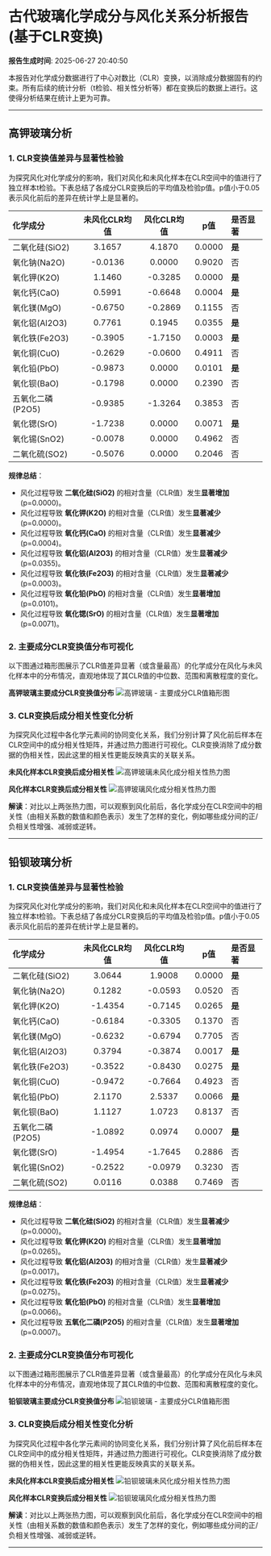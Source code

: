 # 古代玻璃化学成分与风化关系分析报告 (基于CLR变换)

**报告生成时间**: 2025-06-27 20:40:50

本报告对化学成分数据进行了中心对数比（CLR）变换，以消除成分数据固有的约束。所有后续的统计分析（t检验、相关性分析等）都在变换后的数据上进行。这使得分析结果在统计上更为可靠。

---

## 高钾玻璃分析

### 1. CLR变换值差异与显著性检验

为探究风化对化学成分的影响，我们对风化和未风化样本在CLR空间中的值进行了独立样本t检验。下表总结了各成分CLR变换后的平均值及检验p值。p值小于0.05表示风化前后的差异在统计学上是显著的。

| 化学成分 | 未风化CLR均值 | 风化CLR均值 | p值 | 是否显著 |
|:---|:---:|:---:|:---:|:---|
| 二氧化硅(SiO2) | 3.1657 | 4.1870 | 0.0000 | **是** |
| 氧化钠(Na2O) | -0.0136 | 0.0000 | 0.9020 | 否 |
| 氧化钾(K2O) | 1.1460 | -0.3285 | 0.0000 | **是** |
| 氧化钙(CaO) | 0.5991 | -0.6648 | 0.0004 | **是** |
| 氧化镁(MgO) | -0.6750 | -0.2869 | 0.1155 | 否 |
| 氧化铝(Al2O3) | 0.7761 | 0.1945 | 0.0355 | **是** |
| 氧化铁(Fe2O3) | -0.3905 | -1.7150 | 0.0003 | **是** |
| 氧化铜(CuO) | -0.2629 | -0.0600 | 0.4911 | 否 |
| 氧化铅(PbO) | -0.9873 | 0.0000 | 0.0101 | **是** |
| 氧化钡(BaO) | -0.1798 | 0.0000 | 0.2390 | 否 |
| 五氧化二磷(P2O5) | -0.9385 | -1.3264 | 0.3853 | 否 |
| 氧化锶(SrO) | -1.7238 | 0.0000 | 0.0071 | **是** |
| 氧化锡(SnO2) | -0.0078 | 0.0000 | 0.4962 | 否 |
| 二氧化硫(SO2) | -0.5076 | 0.0000 | 0.2046 | 否 |

**规律总结**：
- 风化过程导致 **二氧化硅(SiO2)** 的相对含量（CLR值）发生**显著增加** (p=0.0000)。
- 风化过程导致 **氧化钾(K2O)** 的相对含量（CLR值）发生**显著减少** (p=0.0000)。
- 风化过程导致 **氧化钙(CaO)** 的相对含量（CLR值）发生**显著减少** (p=0.0004)。
- 风化过程导致 **氧化铝(Al2O3)** 的相对含量（CLR值）发生**显著减少** (p=0.0355)。
- 风化过程导致 **氧化铁(Fe2O3)** 的相对含量（CLR值）发生**显著减少** (p=0.0003)。
- 风化过程导致 **氧化铅(PbO)** 的相对含量（CLR值）发生**显著增加** (p=0.0101)。
- 风化过程导致 **氧化锶(SrO)** 的相对含量（CLR值）发生**显著增加** (p=0.0071)。

### 2. 主要成分CLR变换值分布可视化

以下图通过箱形图展示了CLR值差异显著（或含量最高）的化学成分在风化与未风化样本中的分布情况，直观地体现了其CLR值的中位数、范围和离散程度的变化。

**高钾玻璃主要成分CLR变换值分布**
![高钾玻璃 - 主要成分CLR值箱形图](./boxplot_combined_高钾.png)

### 3. CLR变换后成分相关性变化分析

为探究风化过程中各化学元素间的协同变化关系，我们分别计算了风化前后样本在CLR空间中的成分相关性矩阵，并通过热力图进行可视化。CLR变换消除了成分数据的伪相关性，因此这里的相关性更能反映真实的关联关系。

**未风化样本CLR变换后成分相关性**
![高钾玻璃未风化成分相关性热力图](./heatmap_高钾_unweathered.png)

**风化样本CLR变换后成分相关性**
![高钾玻璃风化成分相关性热力图](./heatmap_高钾_weathered.png)

**解读**：对比以上两张热力图，可以观察到风化前后，各化学成分在CLR空间中的相关性（由相关系数的数值和颜色表示）发生了怎样的变化，例如哪些成分间的正/负相关性增强、减弱或逆转。

---

## 铅钡玻璃分析

### 1. CLR变换值差异与显著性检验

为探究风化对化学成分的影响，我们对风化和未风化样本在CLR空间中的值进行了独立样本t检验。下表总结了各成分CLR变换后的平均值及检验p值。p值小于0.05表示风化前后的差异在统计学上是显著的。

| 化学成分 | 未风化CLR均值 | 风化CLR均值 | p值 | 是否显著 |
|:---|:---:|:---:|:---:|:---|
| 二氧化硅(SiO2) | 3.0644 | 1.9008 | 0.0000 | **是** |
| 氧化钠(Na2O) | 0.1282 | -0.0593 | 0.0520 | 否 |
| 氧化钾(K2O) | -1.4354 | -0.7145 | 0.0265 | **是** |
| 氧化钙(CaO) | -0.6184 | -0.3305 | 0.1370 | 否 |
| 氧化镁(MgO) | -0.6232 | -0.6794 | 0.7705 | 否 |
| 氧化铝(Al2O3) | 0.3794 | -0.3874 | 0.0017 | **是** |
| 氧化铁(Fe2O3) | -0.3522 | -0.8430 | 0.0275 | **是** |
| 氧化铜(CuO) | -0.9472 | -0.7664 | 0.4923 | 否 |
| 氧化铅(PbO) | 2.1170 | 2.5337 | 0.0066 | **是** |
| 氧化钡(BaO) | 1.1127 | 1.0723 | 0.8137 | 否 |
| 五氧化二磷(P2O5) | -1.0892 | 0.0974 | 0.0007 | **是** |
| 氧化锶(SrO) | -1.4954 | -1.7645 | 0.2886 | 否 |
| 氧化锡(SnO2) | -0.2522 | -0.0979 | 0.3230 | 否 |
| 二氧化硫(SO2) | 0.0116 | 0.0388 | 0.7469 | 否 |

**规律总结**：
- 风化过程导致 **二氧化硅(SiO2)** 的相对含量（CLR值）发生**显著减少** (p=0.0000)。
- 风化过程导致 **氧化钾(K2O)** 的相对含量（CLR值）发生**显著增加** (p=0.0265)。
- 风化过程导致 **氧化铝(Al2O3)** 的相对含量（CLR值）发生**显著减少** (p=0.0017)。
- 风化过程导致 **氧化铁(Fe2O3)** 的相对含量（CLR值）发生**显著减少** (p=0.0275)。
- 风化过程导致 **氧化铅(PbO)** 的相对含量（CLR值）发生**显著增加** (p=0.0066)。
- 风化过程导致 **五氧化二磷(P2O5)** 的相对含量（CLR值）发生**显著增加** (p=0.0007)。

### 2. 主要成分CLR变换值分布可视化

以下图通过箱形图展示了CLR值差异显著（或含量最高）的化学成分在风化与未风化样本中的分布情况，直观地体现了其CLR值的中位数、范围和离散程度的变化。

**铅钡玻璃主要成分CLR变换值分布**
![铅钡玻璃 - 主要成分CLR值箱形图](./boxplot_combined_铅钡.png)

### 3. CLR变换后成分相关性变化分析

为探究风化过程中各化学元素间的协同变化关系，我们分别计算了风化前后样本在CLR空间中的成分相关性矩阵，并通过热力图进行可视化。CLR变换消除了成分数据的伪相关性，因此这里的相关性更能反映真实的关联关系。

**未风化样本CLR变换后成分相关性**
![铅钡玻璃未风化成分相关性热力图](./heatmap_铅钡_unweathered.png)

**风化样本CLR变换后成分相关性**
![铅钡玻璃风化成分相关性热力图](./heatmap_铅钡_weathered.png)

**解读**：对比以上两张热力图，可以观察到风化前后，各化学成分在CLR空间中的相关性（由相关系数的数值和颜色表示）发生了怎样的变化，例如哪些成分间的正/负相关性增强、减弱或逆转。

---

